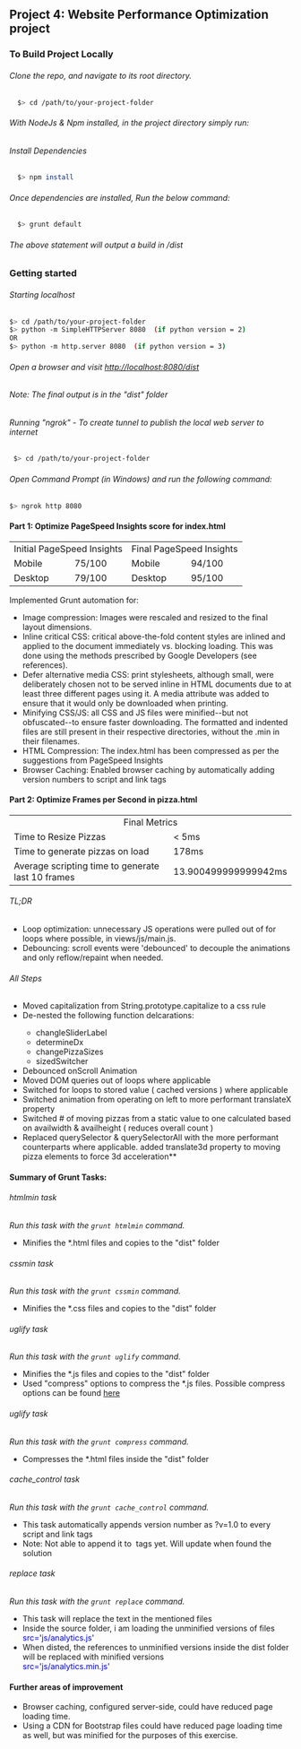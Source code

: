 ## Project 4: Website Performance Optimization project


### To Build Project Locally

###### Clone the repo, and navigate to its root directory.

```bash
  $> cd /path/to/your-project-folder
  ```
  
###### With NodeJs & Npm installed, in the project directory simply run:

###### Install Dependencies

```bash  
  $> npm install
  ```

###### Once dependencies are installed, Run the below command:
  
```bash  
  $> grunt default 
  ```

###### The above statement will output a build in /dist


### Getting started

###### Starting localhost

  ```bash
  $> cd /path/to/your-project-folder
  $> python -m SimpleHTTPServer 8080  (if python version = 2)
  OR
  $> python -m http.server 8080  (if python version = 3)
  ```

###### Open a browser and visit <a target="_blank" href="http://localhost:8080/dist"> http://localhost:8080/dist </a>

###### Note: The final output is in the "dist" folder

###### Running "ngrok" - To create tunnel to publish the local web server to internet

``` bash
 $> cd /path/to/your-project-folder  
 ```

###### Open Command Prompt (in Windows) and run the following command:
   
   ``` bash
   $> ngrok http 8080  
   ```

#### Part 1: Optimize PageSpeed Insights score for index.html

<table style="border-collapse: collapse">
<tr>
    <td colspan="2">Initial PageSpeed Insights</td>
    <td colspan="2">Final PageSpeed Insights</td>
</tr>
<tr>
    <td>Mobile</td>
    <td>75/100</td>
    <td>Mobile</td>
    <td class="finalValue">94/100</td>
</tr>
<tr>
    <td>Desktop</td>
    <td>79/100</td>
    <td>Desktop</td>
    <td class="finalValue">95/100</td>
</tr>
</table>

Implemented Grunt automation for:
<ul>
<li>Image compression: Images were rescaled and resized to the final layout dimensions.</li>
<li>Inline critical CSS: critical above-the-fold content styles are inlined and applied to the document immediately vs. blocking loading. This was done using the methods prescribed by Google Developers (see references).</li>
<li>Defer alternative media CSS: print stylesheets, although small, were deliberately chosen not to be served inline in HTML documents due to at least three different pages using it. A media attribute was added to ensure that it would only be downloaded when printing.</li>
<li>Minifying CSS/JS: all CSS and JS files were minified--but not obfuscated--to ensure faster downloading. The formatted and indented files are still present in their respective directories, without the .min in their filenames.</li>
<li>HTML Compression: The index.html has been compressed as per the suggestions from PageSpeed Insights</li>
<li>Browser Caching: Enabled browser caching by automatically adding version numbers to script and link tags</li>
</ul>


#### Part 2: Optimize Frames per Second in pizza.html

<table style="border-collapse: collapse">
<tr>
    <td colspan="2" align="center">Final Metrics</td>    
</tr>
<tr>
    <td>Time to Resize Pizzas</td>
    <td class="finalValue"> &lt; 5ms </td>
</tr>
<tr>
    <td>Time to generate pizzas on load</td>
    <td class="finalValue"> 178ms </td>
</tr>
<tr>
    <td>Average scripting time to generate last 10 frames</td>
    <td class="finalValue"> 13.900499999999942ms </td>
</tr>
</table>

###### TL;DR

<ul>
<li>Loop optimization: unnecessary JS operations were pulled out of for loops where possible, in views/js/main.js.</li>
<li>Debouncing: scroll events were 'debounced' to decouple the animations and only reflow/repaint when needed.</li>
</ul>

###### All Steps

<ul>
<li> Moved capitalization from String.prototype.capitalize to a css rule </li>
<li> De-nested the following function delcarations: </li>
<ul>
<li> changleSliderLabel </li>
<li> determineDx </li>
<li> changePizzaSizes </li>
<li> sizedSwitcher </li>
</ul>
<li> Debounced onScroll Animation </li>
<li> Moved DOM queries out of loops where applicable </li>
<li> Switched for loops to stored value ( cached versions ) where applicable </li>
<li> Switched animation from operating on left to more performant translateX property </li>
<li> Switched # of moving pizzas from a static value to one calculated based on availwidth & availheight ( reduces overall count ) </li>
<li> Replaced querySelector & querySelectorAll with the more performant counterparts where applicable.
added translate3d property to moving pizza elements to force 3d acceleration** </li>
</ul>

#### Summary of Grunt Tasks:

###### htmlmin task
_Run this task with the `grunt htmlmin` command._
<ul>
<li> Minifies the *.html files and copies to the "dist" folder</li>
</ul>

###### cssmin task
_Run this task with the `grunt cssmin` command._
<ul>
<li> Minifies the *.css files and copies to the "dist" folder</li>
</ul>

###### uglify task
_Run this task with the `grunt uglify` command._
<ul>
<li> Minifies the *.js files and copies to the "dist" folder</li>
<li> Used "compress" options to compress the *.js files. Possible compress options can be found <a href="https://github.com/mishoo/UglifyJS2#compressor-options"> here </a> </li>
</ul>


###### uglify task
_Run this task with the `grunt compress` command._
<ul>
<li> Compresses the *.html files inside the "dist" folder</li>
</ul>

###### cache_control task
_Run this task with the `grunt cache_control` command._
<ul>
<li> This task automatically appends version number as ?v=1.0 to every script and link tags</li>
<li> Note: Not able to append it to <img> tags yet. Will update when found the solution</li>
</ul>

###### replace task
_Run this task with the `grunt replace` command._
<ul>
<li> This task will replace the text in the mentioned files</li>
<li> Inside the source folder, i am loading the unminified versions of files</li>
<span style="color: blue;"> src='js/analytics.js' </span>
<li> When disted, the references to unminified versions inside the dist folder will be replaced with minified versions</li>
<span style="color: blue;"> src='js/analytics.min.js' </span>
</ul>

#### Further areas of improvement

<ul>
<li>Browser caching, configured server-side, could have reduced page loading time.</li>
<li>Using a CDN for Bootstrap files could have reduced page loading time as well, but was minified for the purposes of this exercise.</li>
</ul>


